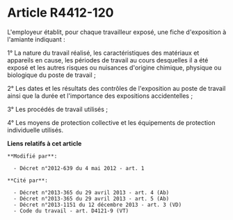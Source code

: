# Article R4412-120

L'employeur établit, pour chaque travailleur exposé, une fiche d'exposition à l'amiante indiquant : 

1° La nature du travail réalisé, les caractéristiques des matériaux et appareils en cause, les périodes de travail au cours
desquelles il a été exposé et les autres risques ou nuisances d'origine chimique, physique ou biologique du poste de
travail ; 

2° Les dates et les résultats des contrôles de l'exposition au poste de travail ainsi que la durée et l'importance des
expositions accidentelles ; 

3° Les procédés de travail utilisés ; 

4° Les moyens de protection collective et les équipements de protection individuelle utilisés.

**Liens relatifs à cet article**

	**Modifié par**:

	  - Décret n°2012-639 du 4 mai 2012 - art. 1

	**Cité par**:

	  - Décret n°2013-365 du 29 avril 2013 - art. 4 (Ab)
	  - Décret n°2013-365 du 29 avril 2013 - art. 5 (Ab)
	  - Décret n°2013-1151 du 12 décembre 2013 - art. 3 (VD)
	  - Code du travail - art. D4121-9 (VT)
